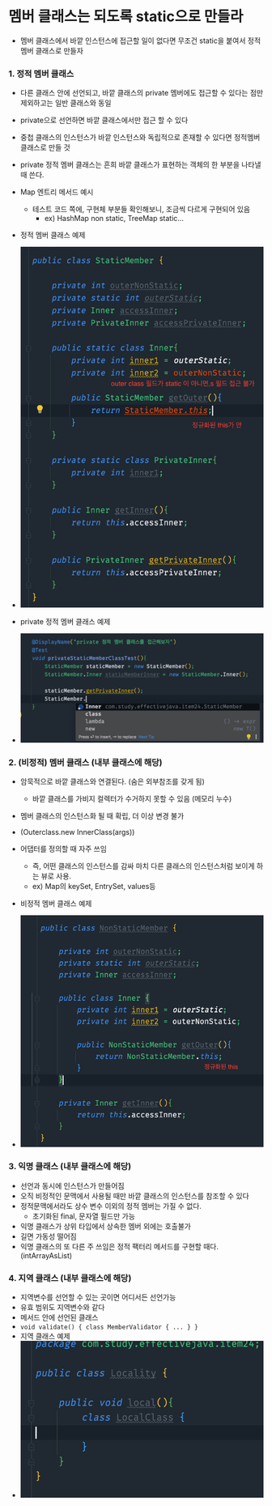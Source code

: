 # 멤버 클래스는 되도록 static으로 만들라
- 멤버 클래스에서 바깥 인스턴스에 접근할 일이 없다면 무조건 static을 붙여서 정적 멤버 클래스로 만들자

### 1. 정적 멤버 클래스
- 다른 클래스 안에 선언되고, 바깥 클래스의 private 멤버에도 접근할 수 있다는 점만 제외하고는 일반 클래스와 동일
- private으로 선언하면 바깥 클래스에서만 접근 할 수 있다
- 중첩 클래스의 인스턴스가 바깥 인스턴스와 독립적으로 존재할 수 있다면 정적멤버클래스로 만들 것
- private 정적 멤버 클래스는 흔희 바깥 클래스가 표현하는 객체의 한 부분을 나타낼 때 쓴다.
- Map 엔트리 메서드 예시
  - 테스트 코드 쪽에, 구현체 부분들 확인해보니, 조금씩 다르게 구현되어 있음
    - ex) HashMap non static, TreeMap static...
- 정적 멤버 클래스 예제
- ![정적멤버클래스](static.png "정적멤버 클래스")

- private 정적 멤버 클래스 예제
- ![private정적멤버클래스](privateStatic.png "private 정적멤버 클래스")

### 2. (비정적) 멤버 클래스 (내부 클래스에 해당)
- 암묵적으로 바깥 클래스와 연결된다. (숨은 외부참조를 갖게 됨)
  - 바깥 클래스를 가비지 컬렉터가 수거하지 못할 수 있음 (메모리 누수)
- 멤버 클래스의 인스턴스화 될 때 확립, 더 이상 변경 불가
- (Outerclass.new InnerClass(args))
- 어댑터를 정의할 때 자주 쓰임
  - 즉, 어떤 클래스의 인스턴스를 감싸 마치 다른 클래스의 인스턴스처럼 보이게 하는 뷰로 사용.
  - ex) Map의 keySet, EntrySet, values등

- 비정적 멤버 클래스 예제
- ![비정적멤버클래스](nonStatic.png "비정적멤버 클래스")

### 3. 익명 클래스 (내부 클래스에 해당)
- 선언과 동시에 인스턴스가 만들어짐
- 오직 비정적인 문맥에서 사용될 때만 바깥 클래스의 인스턴스를 참조할 수 있다
- 정적문맥에서라도 상수 변수 이외의 정적 멤버는 가질 수 없다.
  - 초기화된 final, 문자열 필드만 가능
- 익명 클래스가 상위 타입에서 상속한 멤버 외에는 호출불가
- 길면 가동성 떨어짐
- 익명 클래스의 또 다른 주 쓰임은 정적 팩터리 메서드를 구현할 때다. (intArrayAsList)

### 4. 지역 클래스 (내부 클래스에 해당)
- 지역변수를 선언할 수 있는 곳이면 어디서든 선언가능
- 유효 범위도 지역변수와 같다
- 메서드 안에 선언된 클래스 
- `void validate() {
  class MemberValidator {
  ...
  }
}`
- 지역 클래스 예제
- ![지역클래스](local.png "지역 클래스")
